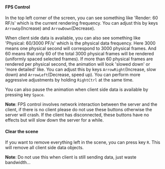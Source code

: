 #### FPS Control
In the top left corner of the screen, you can see something like 'Render: 60 RF/s' which is the current rendering frequency. You can adjust this by keys ```ArrowUp```(Increase) and ```ArrowDown```(Decrease). 

When client side data is available, you can also see something like 'Physical: 60/3000 PF/s' which is the physical data frequency. Here 3000 means one physical second will correspond to 3000 physical frames. And 60 means that only 60 of the total 3000 physical frames will be rendered (uniformly spaced selected frames). If more than 60 physical frames are rendered per physical second, the animation will look 'slowed down' or 'more detailed' like. You can adjust this by keys ```ArrowRight```(Increase, slow down) and ```ArrowLeft```(Decrease, speed up). You can perform more aggressive adjustments by holding ```RightCtrl``` at the same time.

You can also pause the animation when client side data is available by pressing key ```Space```. 

**Note**: FPS control involves network interaction between the server and the client, if there is no client please do not use these buttons otherwise the server will crash. If the client has disconnected, these buttons have no effects but will slow down the server for a while. 



#### Clear the scene
If you want to remove everything left in the scene, you can press key ```R```. This will remove all client side data objects. 

**Note**: Do not use this when client is still sending data, just waste bandwidth...

